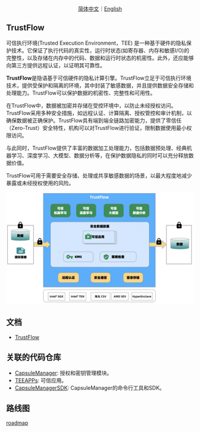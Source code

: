 <p align="center">
<a href="./README.zh-CN.md">简体中文</a>｜<a href="./README.md">English</a>
</p>

## TrustFlow

可信执行环境(Trusted Execution Environment，TEE) 是一种基于硬件的隐私保护技术。它保证了执行代码的真实性，运行时状态(如寄存器、内存和敏感I/O)的完整性，以及存储在内存中的代码、数据和运行时状态的机密性。此外，还应能够向第三方提供远程认证，以证明其可靠性。

**TrustFlow**是隐语基于可信硬件的隐私计算引擎。TrustFlow立足于可信执行环境技术，提供受保护和隔离的环境，其中封装了敏感数据，并且提供数据安全存储和处理能力。TrustFlow可以保护数据的机密性、完整性和可用性。

在TrustFlow中，数据被加密并存储在受控环境中，以防止未经授权访问。TrustFlow采用多种安全措施，如远程认证、计算隔离、授权管控和审计机制，以确保数据被正确保护。TrustFlow具有端到端全链路加密能力，提供了零信任（Zero-Trust）安全特性，机构可以对TrustFlow进行验证，限制数据使用最小权限访问。

与此同时，TrustFlow提供了丰富的数据加工处理能力，包括数据预处理、经典机器学习、深度学习、大模型、数据分析等，在保护数据隐私的同时可以充分释放数据价值。

TrustFlow可用于需要安全存储、处理或共享敏感数据的场景，以最大程度地减少暴露或未经授权使用的风险。

![trustflow](./docs/images/trustflow.jpg)

## 文档

- [TrustFlow](https://www.secretflow.org.cn/docs/trustflow)

## 关联的代码仓库

- [CapsuleManager](https://github.com/asterinas/trustflow-capsule-manager): 授权和密钥管理模块。
- [TEEAPPs](https://github.com/asterinas/trustflow-teeapps): 可信应用。
- [CapsuleManagerSDK](https://github.com/asterinas/trustflow-capsule-manager/tree/main/capsule-manager-sdk): CapsuleManager的命令行工具和SDK。

## 路线图

[roadmap](./docs/advanced_topic/roadmap.md)